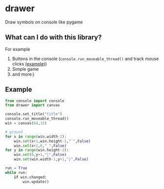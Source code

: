 # drawer
Draw symbols on console like pygame

## What can I do with this library?
For example
1. Buttons in the console (`console.run_moveable_thread()` and track mouse clicks [(example)](https://github.com/themixray/drawer/blob/main/paint.py))
2. Simple game
3. and more:)

## Example
```py
from console import console
from drawer import canvas

console.set_title("title")
console.run_moveable_thread()
win = canvas(64,32)

# ground
for x in range(win.width-2):
    win.set(x+1,win.height-1,"‾",False)
    win.set(x+1,0,"_",False)
for y in range(win.height-2):
    win.set(0,y+1,"|",False)
    win.set(win.width-1,y+1,"|",False)

run = True
while run:
    if win.changed:
        win.update()
```
